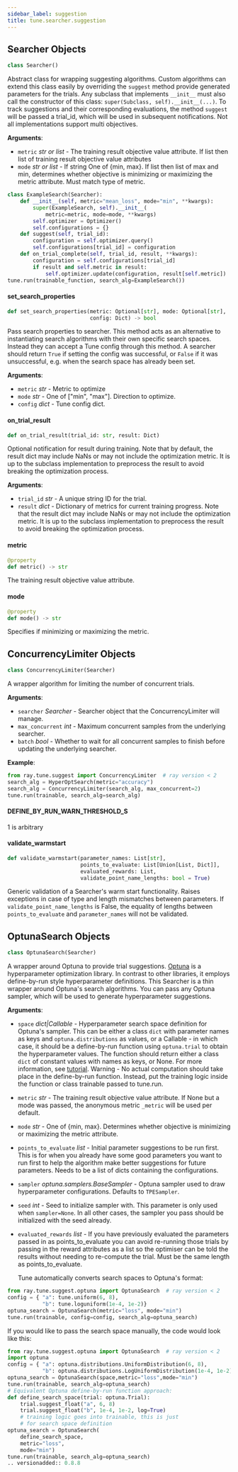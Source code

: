 ```yaml
---
sidebar_label: suggestion
title: tune.searcher.suggestion
---
```


## Searcher Objects

```python
class Searcher()
```

Abstract class for wrapping suggesting algorithms.
Custom algorithms can extend this class easily by overriding the
`suggest` method provide generated parameters for the trials.
Any subclass that implements ``__init__`` must also call the
constructor of this class: ``super(Subclass, self).__init__(...)``.
To track suggestions and their corresponding evaluations, the method
`suggest` will be passed a trial_id, which will be used in
subsequent notifications.
Not all implementations support multi objectives.

**Arguments**:

- `metric` _str or list_ - The training result objective value attribute. If
  list then list of training result objective value attributes
- `mode` _str or list_ - If string One of {min, max}. If list then
  list of max and min, determines whether objective is minimizing
  or maximizing the metric attribute. Must match type of metric.
  
```python
class ExampleSearch(Searcher):
    def __init__(self, metric="mean_loss", mode="min", **kwargs):
        super(ExampleSearch, self).__init__(
            metric=metric, mode=mode, **kwargs)
        self.optimizer = Optimizer()
        self.configurations = {}
    def suggest(self, trial_id):
        configuration = self.optimizer.query()
        self.configurations[trial_id] = configuration
    def on_trial_complete(self, trial_id, result, **kwargs):
        configuration = self.configurations[trial_id]
        if result and self.metric in result:
            self.optimizer.update(configuration, result[self.metric])
tune.run(trainable_function, search_alg=ExampleSearch())
```

#### set\_search\_properties

```python
def set_search_properties(metric: Optional[str], mode: Optional[str],
                          config: Dict) -> bool
```

Pass search properties to searcher.
This method acts as an alternative to instantiating search algorithms
with their own specific search spaces. Instead they can accept a
Tune config through this method. A searcher should return ``True``
if setting the config was successful, or ``False`` if it was
unsuccessful, e.g. when the search space has already been set.

**Arguments**:

- `metric` _str_ - Metric to optimize
- `mode` _str_ - One of ["min", "max"]. Direction to optimize.
- `config` _dict_ - Tune config dict.

#### on\_trial\_result

```python
def on_trial_result(trial_id: str, result: Dict)
```

Optional notification for result during training.
Note that by default, the result dict may include NaNs or
may not include the optimization metric. It is up to the
subclass implementation to preprocess the result to
avoid breaking the optimization process.

**Arguments**:

- `trial_id` _str_ - A unique string ID for the trial.
- `result` _dict_ - Dictionary of metrics for current training progress.
  Note that the result dict may include NaNs or
  may not include the optimization metric. It is up to the
  subclass implementation to preprocess the result to
  avoid breaking the optimization process.

#### metric

```python
@property
def metric() -> str
```

The training result objective value attribute.

#### mode

```python
@property
def mode() -> str
```

Specifies if minimizing or maximizing the metric.

## ConcurrencyLimiter Objects

```python
class ConcurrencyLimiter(Searcher)
```

A wrapper algorithm for limiting the number of concurrent trials.

**Arguments**:

- `searcher` _Searcher_ - Searcher object that the
  ConcurrencyLimiter will manage.
- `max_concurrent` _int_ - Maximum concurrent samples from the underlying
  searcher.
- `batch` _bool_ - Whether to wait for all concurrent samples
  to finish before updating the underlying searcher.

**Example**:

```python
from ray.tune.suggest import ConcurrencyLimiter  # ray version < 2
search_alg = HyperOptSearch(metric="accuracy")
search_alg = ConcurrencyLimiter(search_alg, max_concurrent=2)
tune.run(trainable, search_alg=search_alg)
```

#### DEFINE\_BY\_RUN\_WARN\_THRESHOLD\_S

1 is arbitrary

#### validate\_warmstart

```python
def validate_warmstart(parameter_names: List[str],
                       points_to_evaluate: List[Union[List, Dict]],
                       evaluated_rewards: List,
                       validate_point_name_lengths: bool = True)
```

Generic validation of a Searcher's warm start functionality.
Raises exceptions in case of type and length mismatches between
parameters.
If ``validate_point_name_lengths`` is False, the equality of lengths
between ``points_to_evaluate`` and ``parameter_names`` will not be
validated.

## OptunaSearch Objects

```python
class OptunaSearch(Searcher)
```

A wrapper around Optuna to provide trial suggestions.
[Optuna](https://optuna.org/)
is a hyperparameter optimization library.
In contrast to other libraries, it employs define-by-run style
hyperparameter definitions.
This Searcher is a thin wrapper around Optuna's search algorithms.
You can pass any Optuna sampler, which will be used to generate
hyperparameter suggestions.

**Arguments**:

- `space` _dict|Callable_ - Hyperparameter search space definition for
  Optuna's sampler. This can be either a class `dict` with
  parameter names as keys and ``optuna.distributions`` as values,
  or a Callable - in which case, it should be a define-by-run
  function using ``optuna.trial`` to obtain the hyperparameter
  values. The function should return either a class `dict` of
  constant values with names as keys, or None.
  For more information, see
  [tutorial](https://optuna.readthedocs.io/en/stable/tutorial/10_key_features/002_configurations.html).
  Warning - No actual computation should take place in the define-by-run
  function. Instead, put the training logic inside the function
  or class trainable passed to tune.run.
- `metric` _str_ - The training result objective value attribute. If None
  but a mode was passed, the anonymous metric `_metric` will be used
  per default.
- `mode` _str_ - One of {min, max}. Determines whether objective is
  minimizing or maximizing the metric attribute.
- `points_to_evaluate` _list_ - Initial parameter suggestions to be run
  first. This is for when you already have some good parameters
  you want to run first to help the algorithm make better suggestions
  for future parameters. Needs to be a list of dicts containing the
  configurations.
- `sampler` _optuna.samplers.BaseSampler_ - Optuna sampler used to
  draw hyperparameter configurations. Defaults to ``TPESampler``.
- `seed` _int_ - Seed to initialize sampler with. This parameter is only
  used when ``sampler=None``. In all other cases, the sampler
  you pass should be initialized with the seed already.
- `evaluated_rewards` _list_ - If you have previously evaluated the
  parameters passed in as points_to_evaluate you can avoid
  re-running those trials by passing in the reward attributes
  as a list so the optimiser can be told the results without
  needing to re-compute the trial. Must be the same length as
  points_to_evaluate.
  
  Tune automatically converts search spaces to Optuna's format:
  
````python
from ray.tune.suggest.optuna import OptunaSearch  # ray version < 2
config = { "a": tune.uniform(6, 8),
           "b": tune.loguniform(1e-4, 1e-2)}
optuna_search = OptunaSearch(metric="loss", mode="min")
tune.run(trainable, config=config, search_alg=optuna_search)
````
  
  If you would like to pass the search space manually, the code would
  look like this:
  
```python
from ray.tune.suggest.optuna import OptunaSearch  # ray version < 2
import optuna
config = { "a": optuna.distributions.UniformDistribution(6, 8),
           "b": optuna.distributions.LogUniformDistribution(1e-4, 1e-2)}
optuna_search = OptunaSearch(space,metric="loss",mode="min")
tune.run(trainable, search_alg=optuna_search)
# Equivalent Optuna define-by-run function approach:
def define_search_space(trial: optuna.Trial):
    trial.suggest_float("a", 6, 8)
    trial.suggest_float("b", 1e-4, 1e-2, log=True)
    # training logic goes into trainable, this is just
    # for search space definition
optuna_search = OptunaSearch(
    define_search_space,
    metric="loss",
    mode="min")
tune.run(trainable, search_alg=optuna_search)
.. versionadded:: 0.8.8
```

